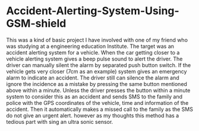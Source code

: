 # Accident-Alerting-System-Using-GSM-shield
This was a kind of basic project I have involved with one of my friend who was studying at a engineering education Institute. The target was an accident alerting system for a vehicle.    When the car getting closer to a vehicle alerting system gives a beep pulse sound to alert the driver. The driver can manually silent the alarm by separated push button switch. If the vehicle gets very closer (7cm as an example) system gives an emergency alarm to indicate an accident. The driver still can silence the alarm and ignore the incidence as a mistake by pressing the same button mentioned above within a minute.    Unless the driver presses the button within a minute system to consider this as an accident and sends SMS to the family and police with the GPS coordinates of the vehicle, time and information of the accident. Then it automatically makes a missed call to the family as the SMS do not give an urgent alert. however as my thoughts this method has a tedious part with sing an ultra sonic sensor. 
